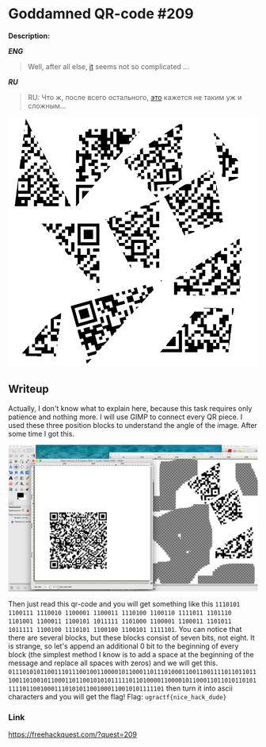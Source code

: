 # Goddamned QR-code #209
**Description:**

***ENG***

> Well, after all else, [it](/FHQ/files/steganography/goddamqr.png) seems not so complicated ...

***RU***

> RU: Что ж, после всего остального, [это](/FHQ/files/steganography/goddamqr.png) кажется не таким уж и сложным...

![QR](/FHQ/files/steganography/goddamqr.png)

## Writeup

Actually, I don't know what to explain here, because this task requires only patience and nothing more. I will use GIMP to connect every QR piece. I used these three position blocks to understand the angle of the image. After some time I got this.

![qr-connected](/FHQ/images/steganography/qr-connected.png)

Then just read this qr-code and you will get something like this `1110101 1100111 1110010 1100001 1100011 1110100 1100110 1111011 1101110 1101001 1100011 1100101 1011111 1101000 1100001 1100011 1101011 1011111 1100100 1110101 1100100 1100101 1111101`. You can notice that there are several blocks, but these blocks consist of seven bits, not eight. It is strange, so let's append an additional 0 bit to the beginning of every block (the simplest method I know is to add a space at the beginning of the message and replace all spaces with zeros) and we will get this. `0111010101100111011100100110000101100011011101000110011001111011011011100110100101100011011001010101111101101000011000010110001101101011010111110110010001110101011001000110010101111101` then turn it into ascii characters and you will get the flag! 
Flag: `ugractf{nice_hack_dude}`

### Link

https://freehackquest.com/?quest=209
